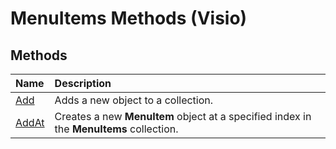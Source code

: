 
# MenuItems Methods (Visio)

## Methods



|**Name**|**Description**|
|:-----|:-----|
|[Add](29743e75-572b-7638-710e-434c68b1a0b3.md)|Adds a new object to a collection.|
|[AddAt](1a987305-29f9-4f58-758b-a89d1e1911ca.md)|Creates a new  **MenuItem** object at a specified index in the **MenuItems** collection.|

